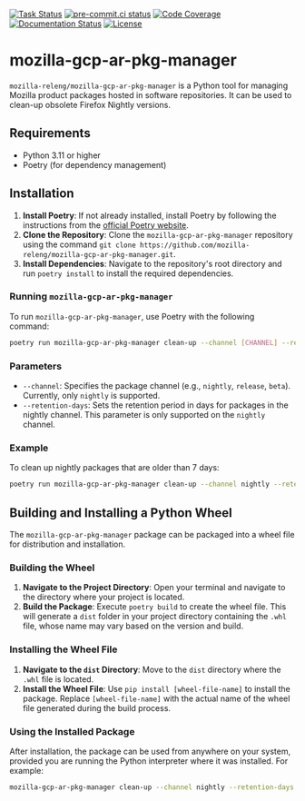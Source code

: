 [![Task Status](https://firefox-ci-tc.services.mozilla.com/api/github/v1/repository/mozilla-releng/mozilla-gcp-ar-pkg-manager/main/badge.svg)](https://firefox-ci-tc.services.mozilla.com/api/github/v1/repository/mozilla-releng/mozilla-gcp-ar-pkg-manager/main/latest)
[![pre-commit.ci status](https://results.pre-commit.ci/badge/github/mozilla-releng/mozilla-gcp-ar-pkg-manager/main.svg)](https://results.pre-commit.ci/latest/github/mozilla-releng/mozilla-gcp-ar-pkg-manager/main)
[![Code Coverage](https://codecov.io/gh/mozilla-releng/mozilla-gcp-ar-pkg-manager/branch/main/graph/badge.svg?token=GJIV52ZQNP)](https://codecov.io/gh/mozilla-releng/mozilla-gcp-ar-pkg-manager)
[![Documentation Status](https://readthedocs.org/projects/mozilla-gcp-ar-pkg-manager/badge/?version=latest)](https://mozilla-gcp-ar-pkg-manager.readthedocs.io/en/latest/?badge=latest)
[![License](https://img.shields.io/badge/license-MPL%202.0-orange.svg)](http://mozilla.org/MPL/2.0)

# mozilla-gcp-ar-pkg-manager

`mozilla-releng/mozilla-gcp-ar-pkg-manager` is a Python tool for managing Mozilla product packages hosted in software repositories. It can be used to clean-up obsolete Firefox Nightly versions.

## Requirements
- Python 3.11 or higher
- Poetry (for dependency management)

## Installation
1. **Install Poetry**: If not already installed, install Poetry by following the instructions from the [official Poetry website](https://python-poetry.org/docs/).
2. **Clone the Repository**: Clone the `mozilla-gcp-ar-pkg-manager` repository using the command `git clone https://github.com/mozilla-releng/mozilla-gcp-ar-pkg-manager.git`.
3. **Install Dependencies**: Navigate to the repository's root directory and run `poetry install` to install the required dependencies.

### Running `mozilla-gcp-ar-pkg-manager`
To run `mozilla-gcp-ar-pkg-manager`, use Poetry with the following command:
```bash
poetry run mozilla-gcp-ar-pkg-manager clean-up --channel [CHANNEL] --retention-days [DAYS]
```

### Parameters
- `--channel`: Specifies the package channel (e.g., `nightly`, `release`, `beta`). Currently, only `nightly` is supported.
- `--retention-days`: Sets the retention period in days for packages in the nightly channel. This parameter is only supported on the `nightly` channel.

### Example
To clean up nightly packages that are older than 7 days:

```bash
poetry run mozilla-gcp-ar-pkg-manager clean-up --channel nightly --retention-days 7
```

## Building and Installing a Python Wheel

The `mozilla-gcp-ar-pkg-manager` package can be packaged into a wheel file for distribution and installation.

### Building the Wheel
1. **Navigate to the Project Directory**: Open your terminal and navigate to the directory where your project is located.
2. **Build the Package**: Execute `poetry build` to create the wheel file. This will generate a `dist` folder in your project directory containing the `.whl` file, whose name may vary based on the version and build.

### Installing the Wheel File
1. **Navigate to the `dist` Directory**: Move to the `dist` directory where the `.whl` file is located.
2. **Install the Wheel File**: Use `pip install [wheel-file-name]` to install the package. Replace `[wheel-file-name]` with the actual name of the wheel file generated during the build process.

### Using the Installed Package
After installation, the package can be used from anywhere on your system, provided you are running the Python interpreter where it was installed. For example:

```bash
mozilla-gcp-ar-pkg-manager clean-up --channel nightly --retention-days 5
```
